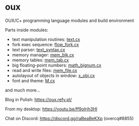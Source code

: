 # oux

OUX/C+ programming language modules and build environment

Parts inside modules:
* text manipulation routines: [text.cx](https://github.com/overcq/oux/tree/master/module/base/text.cx)
* fork exec sequence: [flow_fork.cx](https://github.com/overcq/oux/tree/master/module/base/flow_fork.cx)
* text parser: [text_syntax.cx](https://github.com/overcq/oux/blob/master/module/base/text_syntax.cx)
* memory manager: [mem_blk.cx](https://github.com/overcq/oux/tree/master/module/base/mem_blk.cx)
* memory tables: [mem_tab.cx](https://github.com/overcq/oux/tree/master/module/base/mem_tab.cx)
* big floating-point numbers: [math_bignum.cx](https://github.com/overcq/oux/tree/master/module/base/math_bignum.cx)
* read and write files: [mem_file.cx](https://github.com/overcq/oux/tree/master/module/base/mem_file.cx)
* autolayout of objects in window: [x_obj.cx](https://github.com/overcq/oux/tree/master/module/x_window_hi_cpu/x_obj.cx)
* font and theme: [M.cx](https://github.com/overcq/oux/tree/master/module/x_window_hi_cpu/M.cx)

and much more...

Blog in Polish: https://oux.refy.pl/

From my desktop: https://youtu.be/ff9olrjh3HI

Chat on Discord: https://discord.gg/raBeaBeKXp (overcq#8855)
